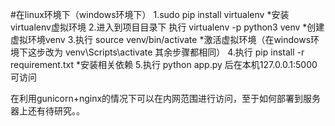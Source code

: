 #在linux环境下（windows环境下）
1.sudo pip install virtualenv  *安装virtualenv虚拟环境
2.进入到项目目录下 执行 virtualenv -p python3 venv    *创建虚拟环境venv
3.执行 source venv/bin/activate   *激活虚拟环境（在windows环境下这步改为 venv\Scripts\activate 其余步骤都相同）
4.执行 pip install -r requirement.txt   *安装相关依赖
5.执行 python app.py 后在本机127.0.0.1:5000 可访问


在利用gunicorn+nginx的情况下可以在内网范围进行访问，至于如何部署到服务器上还有待研究。。